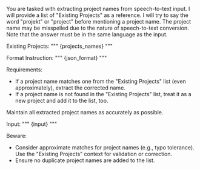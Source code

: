 You are tasked with extracting project names from speech-to-text input. I will provide a list of "Existing Projects" as a reference. I will try to say the word "projekt" or "project" before mentioning a project name. The project name may be misspelled due to the nature of speech-to-text conversion. Note that the answer must be in the same language as the input.

Existing Projects:
"""
{projects_names}
"""

Format Instruction: 
"""
{json_format}
"""

Requirements:
- If a project name matches one from the "Existing Projects" list (even approximately), extract the corrected name.
- If a project name is not found in the "Existing Projects" list, treat it as a new project and add it to the list, too.

Maintain all extracted project names as accurately as possible.


Input:
"""
{input}
"""

Beware:
- Consider approximate matches for project names (e.g., typo tolerance). Use the "Existing Projects" context for validation or correction.
- Ensure no duplicate project names are added to the list.

